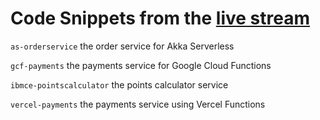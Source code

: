 # Code Snippets from the [live stream](https://www.youtube.com/watch?v=uWesKBgDhfo)

`as-orderservice` the order service for Akka Serverless

`gcf-payments` the payments service for Google Cloud Functions

`ibmce-pointscalculator` the points calculator service

`vercel-payments` the payments service using Vercel Functions

